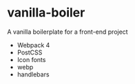 # vanilla-boiler
A vanilla boilerplate for a front-end project

- Webpack 4
- PostCSS
- Icon fonts
- webp
- handlebars
